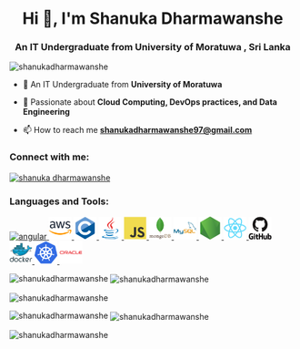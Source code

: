 <h1 align="center">Hi 👋, I'm Shanuka Dharmawanshe</h1>
<h3 align="center">An IT Undergraduate from University of Moratuwa , Sri Lanka</h3>

<p align="left"> <img src="https://komarev.com/ghpvc/?username=shanukadharmawanshe&label=Profile%20views&color=0e75b6&style=flat" alt="shanukadharmawanshe" /> </p>

- 🔭 An IT Undergraduate from **University of Moratuwa**

- 🌱 Passionate about  **Cloud Computing, DevOps practices, and Data Engineering**

- 📫 How to reach me **shanukadharmawanshe97@gmail.com**

<h3 align="left">Connect with me:</h3>
<p align="left">
<a href="https://linkedin.com/in/shanuka dharmawanshe" target="blank"><img align="center" src="https://raw.githubusercontent.com/rahuldkjain/github-profile-readme-generator/master/src/images/icons/Social/linked-in-alt.svg" alt="shanuka dharmawanshe" height="30" width="40" /></a>
</p>

<h3 align="left">Languages and Tools:</h3>
<p align="left"> 
  <a href="https://angular.io" target="_blank" rel="noreferrer"> <img src="https://angular.io/assets/images/logos/angular/angular.svg" alt="angular" width="40" height="40"/> </a> 
  <a href="https://aws.amazon.com" target="_blank" rel="noreferrer"> <img src="https://raw.githubusercontent.com/devicons/devicon/master/icons/amazonwebservices/amazonwebservices-original-wordmark.svg" alt="aws" width="40" height="40"/> </a> 
  <a href="https://www.cprogramming.com/" target="_blank" rel="noreferrer"> <img src="https://raw.githubusercontent.com/devicons/devicon/master/icons/c/c-original.svg" alt="c" width="40" height="40"/> </a> 
  <a href="https://www.java.com" target="_blank" rel="noreferrer"> <img src="https://raw.githubusercontent.com/devicons/devicon/master/icons/java/java-original.svg" alt="java" width="40" height="40"/> </a> 
  <a href="https://developer.mozilla.org/en-US/docs/Web/JavaScript" target="_blank" rel="noreferrer"> <img src="https://raw.githubusercontent.com/devicons/devicon/master/icons/javascript/javascript-original.svg" alt="javascript" width="40" height="40"/> </a> 
  <a href="https://www.mongodb.com/" target="_blank" rel="noreferrer"> <img src="https://raw.githubusercontent.com/devicons/devicon/master/icons/mongodb/mongodb-original-wordmark.svg" alt="mongodb" width="40" height="40"/> </a> 
  <a href="https://www.mysql.com/" target="_blank" rel="noreferrer"> <img src="https://raw.githubusercontent.com/devicons/devicon/master/icons/mysql/mysql-original-wordmark.svg" alt="mysql" width="40" height="40"/> </a> 
  <a href="https://nodejs.org" target="_blank" rel="noreferrer"> <img src="https://raw.githubusercontent.com/devicons/devicon/master/icons/nodejs/nodejs-original.svg" alt="nodejs" width="40" height="40"/> </a> 
  <a href="https://react.dev/" target="_blank" rel="noreferrer"> <img src="https://raw.githubusercontent.com/devicons/devicon/master/icons/react/react-original.svg" alt="react" width="40" height="40"/> </a> 
  <a href="https://github.com/" target="_blank" rel="noreferrer"> <img src="https://raw.githubusercontent.com/devicons/devicon/master/icons/github/github-original-wordmark.svg" alt="github" width="40" height="40"/> </a> 
  <a href="https://www.docker.com/" target="_blank" rel="noreferrer"> <img src="https://raw.githubusercontent.com/devicons/devicon/master/icons/docker/docker-original-wordmark.svg" alt="docker" width="40" height="40"/> </a> 
  <a href="https://kubernetes.io/" target="_blank" rel="noreferrer"> <img src="https://raw.githubusercontent.com/devicons/devicon/master/icons/kubernetes/kubernetes-plain.svg" alt="kubernetes" width="40" height="40"/> </a> 
  <a href="https://www.oracle.com/" target="_blank" rel="noreferrer"> <img src="https://raw.githubusercontent.com/devicons/devicon/master/icons/oracle/oracle-original.svg" alt="oracle" width="40" height="40"/> </a> 
</p>

<p><img align="left" src="https://github-readme-stats.vercel.app/api/top-langs?username=shanukadharmawanshe&show_icons=true&locale=en&layout=compact" alt="shanukadharmawanshe" /></p>

<p>&nbsp;<img align="center" src="https://github-readme-stats.vercel.app/api?username=shanukadharmawanshe&show_icons=true&locale=en" alt="shanukadharmawanshe" /></p>

<p><img align="center" src="https://github-readme-streak-stats.herokuapp.com/?user=shanukadharmawanshe&" alt="shanukadharmawanshe" /></p>


<p><img align="left" src="https://github-readme-stats.vercel.app/api/top-langs?username=shanukadharmawanshe&show_icons=true&locale=en&layout=compact" alt="shanukadharmawanshe" /></p>

<p>&nbsp;<img align="center" src="https://github-readme-stats.vercel.app/api?username=shanukadharmawanshe&show_icons=true&locale=en" alt="shanukadharmawanshe" /></p>

<p><img align="center" src="https://github-readme-streak-stats.herokuapp.com/?user=shanukadharmawanshe&" alt="shanukadharmawanshe" /></p>



